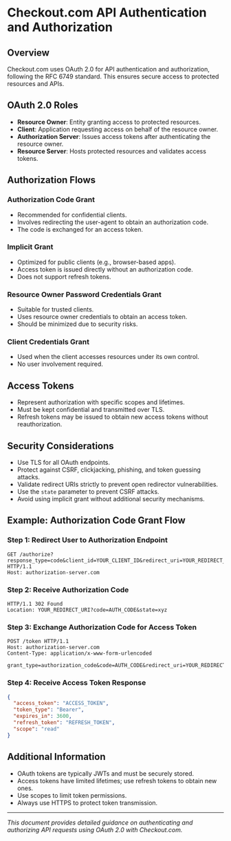 # Checkout.com API Authentication and Authorization

## Overview
Checkout.com uses OAuth 2.0 for API authentication and authorization, following the RFC 6749 standard. This ensures secure access to protected resources and APIs.

## OAuth 2.0 Roles
- **Resource Owner**: Entity granting access to protected resources.
- **Client**: Application requesting access on behalf of the resource owner.
- **Authorization Server**: Issues access tokens after authenticating the resource owner.
- **Resource Server**: Hosts protected resources and validates access tokens.

## Authorization Flows
### Authorization Code Grant
- Recommended for confidential clients.
- Involves redirecting the user-agent to obtain an authorization code.
- The code is exchanged for an access token.

### Implicit Grant
- Optimized for public clients (e.g., browser-based apps).
- Access token is issued directly without an authorization code.
- Does not support refresh tokens.

### Resource Owner Password Credentials Grant
- Suitable for trusted clients.
- Uses resource owner credentials to obtain an access token.
- Should be minimized due to security risks.

### Client Credentials Grant
- Used when the client accesses resources under its own control.
- No user involvement required.

## Access Tokens
- Represent authorization with specific scopes and lifetimes.
- Must be kept confidential and transmitted over TLS.
- Refresh tokens may be issued to obtain new access tokens without reauthorization.

## Security Considerations
- Use TLS for all OAuth endpoints.
- Protect against CSRF, clickjacking, phishing, and token guessing attacks.
- Validate redirect URIs strictly to prevent open redirector vulnerabilities.
- Use the `state` parameter to prevent CSRF attacks.
- Avoid using implicit grant without additional security mechanisms.

## Example: Authorization Code Grant Flow

### Step 1: Redirect User to Authorization Endpoint
```
GET /authorize?response_type=code&client_id=YOUR_CLIENT_ID&redirect_uri=YOUR_REDIRECT_URI&scope=read&state=xyz HTTP/1.1
Host: authorization-server.com
```

### Step 2: Receive Authorization Code
```
HTTP/1.1 302 Found
Location: YOUR_REDIRECT_URI?code=AUTH_CODE&state=xyz
```

### Step 3: Exchange Authorization Code for Access Token
```
POST /token HTTP/1.1
Host: authorization-server.com
Content-Type: application/x-www-form-urlencoded

grant_type=authorization_code&code=AUTH_CODE&redirect_uri=YOUR_REDIRECT_URI&client_id=YOUR_CLIENT_ID&client_secret=YOUR_CLIENT_SECRET
```

### Step 4: Receive Access Token Response
```json
{
  "access_token": "ACCESS_TOKEN",
  "token_type": "Bearer",
  "expires_in": 3600,
  "refresh_token": "REFRESH_TOKEN",
  "scope": "read"
}
```

## Additional Information
- OAuth tokens are typically JWTs and must be securely stored.
- Access tokens have limited lifetimes; use refresh tokens to obtain new ones.
- Use scopes to limit token permissions.
- Always use HTTPS to protect token transmission.

---

*This document provides detailed guidance on authenticating and authorizing API requests using OAuth 2.0 with Checkout.com.*
